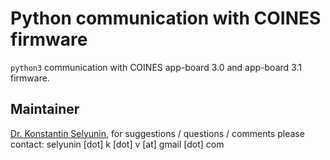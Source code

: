 # Python communication with COINES firmware

`python3` communication with COINES app-board 3.0 and app-board 3.1 firmware.


## Maintainer

[Dr. Konstantin Selyunin](https://selyunin.github.io/), 
for suggestions / questions / comments 
please contact: 
selyunin [dot] k [dot] v [at] gmail [dot] com



